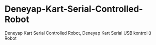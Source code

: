 # Deneyap-Kart-Serial-Controlled-Robot
Deneyap Kart Serial Controlled Robot, Deneyap Kart Serial USB kontrollü Robot
